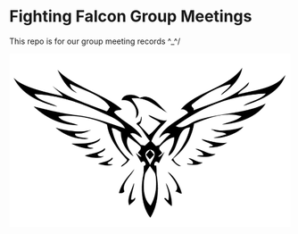 # Fighting Falcon Group Meetings

This repo is for our group meeting records \^_^/

![Go Falcon!](/justForFun.png)
